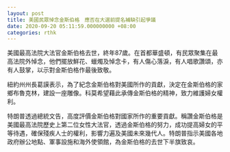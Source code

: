 ```yaml
---
layout: post
title: 美國民眾悼念金斯伯格　應否在大選前提名補缺引起爭議
date: 2020-09-20 05:11:59.000000000 +08:00
categories: rthk
---
```


美國最高法院大法官金斯伯格去世，終年87歲。在首都華盛頓，有民眾聚集在最高法院外悼念，他們擺放鮮花、蠟燭及悼念卡，有人傷心落淚，有人唱歌讚頌，亦有人鼓掌，以示對金斯伯格作最後致敬。

紐約州州長葛謨表示，為了紀念金斯伯格對美國所作的貢獻，決定在金斯伯格的家鄉布魯克林，建設一座雕像。科莫希望藉此承傳金斯伯格的精神，致力維護婦女權利。

特朗普透過總統文告，高度評價金斯伯格對國家所作的重要貢獻。稱讚金斯伯格是美國最高法院歷史上第二位女性大法官，透過金斯伯格的努力，成功提高婦女的平等待遇，確保殘疾人士的權利，影響力遍及美國未來幾代人。特朗普指示美國各地政府辦公地點、軍事設施和海外使領館，為金斯伯格的去世下半旗致哀。
